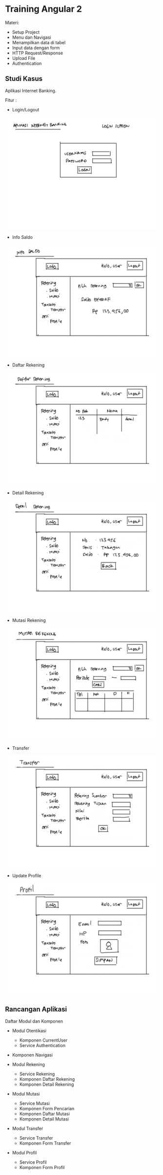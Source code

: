 # Training Angular 2 #

Materi:

* Setup Project
* Menu dan Navigasi
* Menampilkan data di tabel
* Input data dengan form
* HTTP Request/Response
* Upload File
* Authentication

## Studi Kasus ##

Aplikasi Internet Banking.

Fitur :

* Login/Logout

![Screen Login](catatan/img/login-screen.jpg)

* Info Saldo

![Screen Login](catatan/img/info-saldo.jpg)

* Daftar Rekening

![Screen Login](catatan/img/daftar-rekening.jpg)

* Detail Rekening

![Screen Login](catatan/img/detail-rekening.jpg)

* Mutasi Rekening

![Screen Login](catatan/img/mutasi-rekening.jpg)

* Transfer

![Screen Login](catatan/img/transfer.jpg)

* Update Profile

![Screen Login](catatan/img/profile.jpg)


## Rancangan Aplikasi ##

Daftar Modul dan Komponen

* Modul Otentikasi

    * Komponen CurrentUser
    * Service Authentication

* Komponen Navigasi

* Modul Rekening

    * Service Rekening
    * Komponen Daftar Rekening
    * Komponen Detail Rekening

* Modul Mutasi

    * Service Mutasi
    * Komponen Form Pencarian
    * Komponen Daftar Mutasi
    * Komponen Detail Mutasi

* Modul Transfer

    * Service Transfer
    * Komponen Form Transfer

* Modul Profil

    * Service Profil
    * Komponen Form Profil
